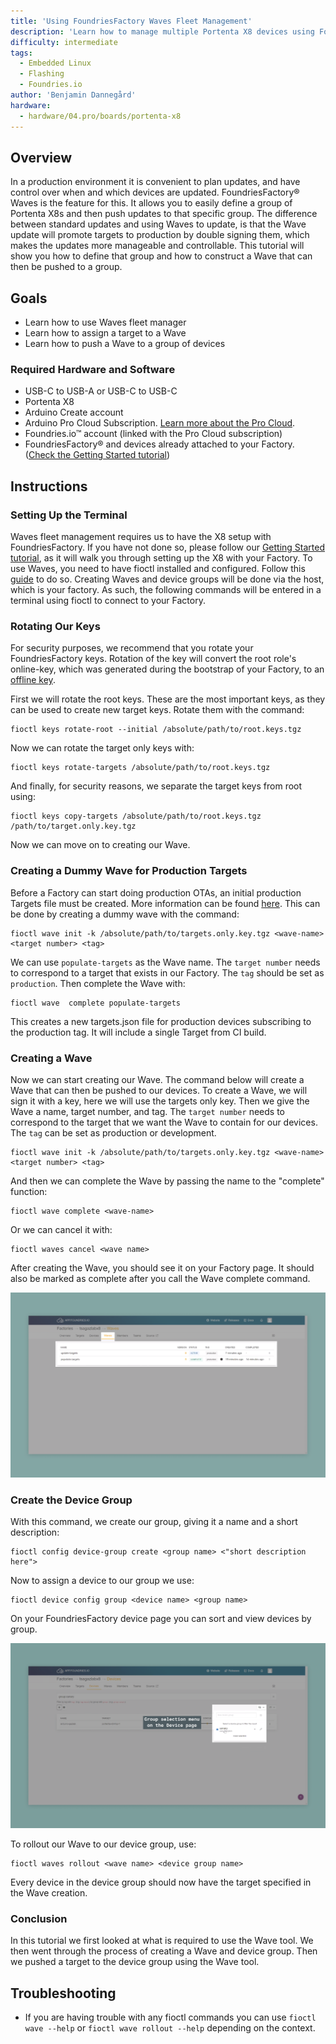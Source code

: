 ```yaml
---
title: 'Using FoundriesFactory Waves Fleet Management'
description: 'Learn how to manage multiple Portenta X8 devices using FoundriesFactory fleet management tool, *Waves*'
difficulty: intermediate
tags:
  - Embedded Linux
  - Flashing
  - Foundries.io
author: 'Benjamin Dannegård'
hardware:
  - hardware/04.pro/boards/portenta-x8
---
```


## Overview

In a production environment it is convenient to plan updates, and have control over when and which devices are updated. FoundriesFactory® Waves is the feature for this. It allows you to easily define a group of Portenta X8s and then push updates to that specific group. The difference between standard updates and using Waves to update, is that the Wave update will promote targets to production by double signing them, which makes the updates more manageable and controllable. This tutorial will show you how to define that group and how to construct a Wave that can then be pushed to a group.

## Goals

- Learn how to use Waves fleet manager
- Learn how to assign a target to a Wave
- Learn how to push a Wave to a group of devices

### Required Hardware and Software

- USB-C to USB-A or USB-C to USB-C
- Portenta X8
- Arduino Create account
- Arduino Pro Cloud Subscription. [Learn more about the Pro Cloud](https://www.arduino.cc/pro/hardware/product/portenta-x8#pro-cloud).
- Foundries.io™ account (linked with the Pro Cloud subscription)
- FoundriesFactory® and devices already attached to your Factory. ([Check the Getting Started tutorial](https://docs.arduino.cc/tutorials/portenta-x8/out-of-the-box))
    
## Instructions

### Setting Up the Terminal

Waves fleet management requires us to have the X8 setup with FoundriesFactory. If you have not done so, please follow our [Getting Started tutorial](https://docs.arduino.cc/tutorials/portenta-x8/out-of-the-box),  as it will walk you through setting up the X8 with your Factory. To use Waves, you need to have fioctl installed and configured. Follow this [guide](https://docs.foundries.io/latest/getting-started/install-fioctl/index.html) to do so. Creating Waves and device groups will be done via the host, which is your factory. As such, the following commands will be entered in a terminal using fioctl  to connect to your Factory.

### Rotating Our Keys

For security purposes, we recommend that you rotate your FoundriesFactory keys. Rotation of the key will convert the root role's online-key, which was generated during the bootstrap of your Factory, to an [offline key](https://docs.foundries.io/latest/reference-manual/security/offline-keys.html).

First we will rotate the root keys. These are the most important keys, as they can be used to create new target keys. Rotate them with the command:
```
fioctl keys rotate-root --initial /absolute/path/to/root.keys.tgz
```

Now we can rotate the target only keys with:
```
fioctl keys rotate-targets /absolute/path/to/root.keys.tgz
```

And finally, for security reasons, we separate the target keys from root using:
```
fioctl keys copy-targets /absolute/path/to/root.keys.tgz /path/to/target.only.key.tgz
```

Now we can move on to creating our Wave.

### Creating a Dummy Wave for Production Targets

Before a Factory can start doing production OTAs, an initial production Targets file must be created. More information can be found [here](https://docs.foundries.io/latest/reference-manual/ota/production-targets.html). This can be done by creating a dummy wave with the command:
```
fioctl wave init -k /absolute/path/to/targets.only.key.tgz <wave-name> <target number> <tag>
```
We can use `populate-targets` as the Wave name. The `target number` needs to correspond to a target that exists in our Factory. The `tag` should be set as `production`. Then complete the Wave with:
```
fioctl wave  complete populate-targets
```
This creates a new targets.json file for production devices subscribing to the production tag. It will include a single Target from CI build.

### Creating a Wave

Now we can start creating our Wave. The command below will create a Wave that can then be pushed to our devices. To create a Wave, we will sign it with a key, here we will use the targets only key. Then we give the Wave a name, target number, and tag. The `target number` needs to correspond to the target that we want the Wave to contain for our devices. The `tag` can be set as production or development. 
```
fioctl wave init -k /absolute/path/to/targets.only.key.tgz <wave-name> <target number> <tag>
```

And then we can complete the Wave by passing the name to the "complete" function:
```
fioctl wave complete <wave-name>
```

Or we can cancel it with:
```
fioctl waves cancel <wave name>
```

After creating the Wave, you should see it on your Factory page. It should also be marked as complete after you call the Wave complete command.

![The wave page on your FoundriesFactory](assets/foundriesfactory-waves-page.png)

### Create the Device Group

With this command, we create our group, giving it a name and a short description:
```
fioctl config device-group create <group name> <"short description here">
```

Now to assign a device to our group we use:
```
fioctl device config group <device name> <group name>
```

On your FoundriesFactory device page you can sort and view devices by group.

![Device group sorting on the FoundriesFactory page](assets/foundriesfactory-device-group.png)

To rollout our Wave to our device group, use:
```
fioctl waves rollout <wave name> <device group name>
```

Every device in the device group should now have the target specified in the Wave creation.

### Conclusion

In this tutorial we first looked at what is required to use the Wave tool. We then went through the process of creating a Wave and device group. Then we pushed a target to the device group using the Wave tool. 

## Troubleshooting

- If you are having trouble with any fioctl commands you can use `fioctl wave --help` or `fioctl wave rollout --help` depending on the context.